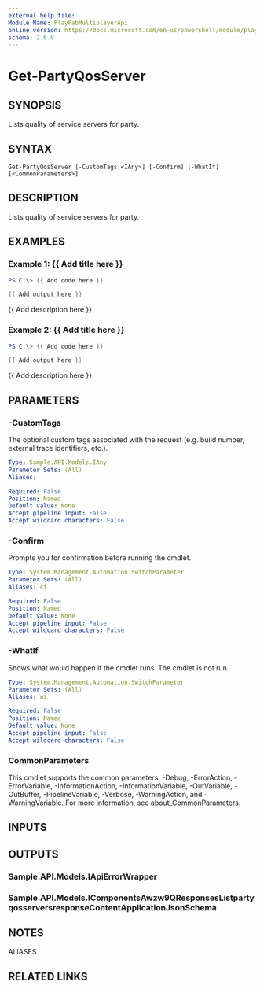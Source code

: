 ```yaml
---
external help file:
Module Name: PlayFabMultiplayerApi
online version: https://docs.microsoft.com/en-us/powershell/module/playfabmultiplayerapi/get-partyqosserver
schema: 2.0.0
---
```


# Get-PartyQosServer

## SYNOPSIS
Lists quality of service servers for party.

## SYNTAX

```
Get-PartyQosServer [-CustomTags <IAny>] [-Confirm] [-WhatIf] [<CommonParameters>]
```

## DESCRIPTION
Lists quality of service servers for party.

## EXAMPLES

### Example 1: {{ Add title here }}
```powershell
PS C:\> {{ Add code here }}

{{ Add output here }}
```

{{ Add description here }}

### Example 2: {{ Add title here }}
```powershell
PS C:\> {{ Add code here }}

{{ Add output here }}
```

{{ Add description here }}

## PARAMETERS

### -CustomTags
The optional custom tags associated with the request (e.g.
build number, external trace identifiers, etc.).

```yaml
Type: Sample.API.Models.IAny
Parameter Sets: (All)
Aliases:

Required: False
Position: Named
Default value: None
Accept pipeline input: False
Accept wildcard characters: False
```

### -Confirm
Prompts you for confirmation before running the cmdlet.

```yaml
Type: System.Management.Automation.SwitchParameter
Parameter Sets: (All)
Aliases: cf

Required: False
Position: Named
Default value: None
Accept pipeline input: False
Accept wildcard characters: False
```

### -WhatIf
Shows what would happen if the cmdlet runs.
The cmdlet is not run.

```yaml
Type: System.Management.Automation.SwitchParameter
Parameter Sets: (All)
Aliases: wi

Required: False
Position: Named
Default value: None
Accept pipeline input: False
Accept wildcard characters: False
```

### CommonParameters
This cmdlet supports the common parameters: -Debug, -ErrorAction, -ErrorVariable, -InformationAction, -InformationVariable, -OutVariable, -OutBuffer, -PipelineVariable, -Verbose, -WarningAction, and -WarningVariable. For more information, see [about_CommonParameters](http://go.microsoft.com/fwlink/?LinkID=113216).

## INPUTS

## OUTPUTS

### Sample.API.Models.IApiErrorWrapper

### Sample.API.Models.IComponentsAwzw9QResponsesListpartyqosserversresponseContentApplicationJsonSchema

## NOTES

ALIASES

## RELATED LINKS

